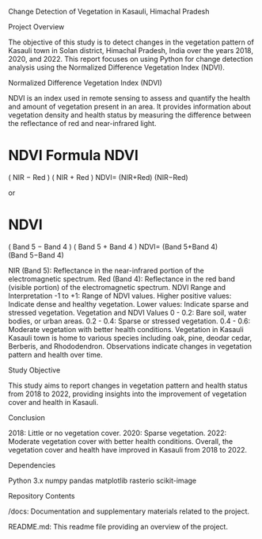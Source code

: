 Change Detection of Vegetation in Kasauli, Himachal Pradesh

Project Overview

The objective of this study is to detect changes in the vegetation pattern of Kasauli town in Solan district, Himachal Pradesh, India over the years 2018, 2020, and 2022. This report focuses on using Python for change detection analysis using the Normalized Difference Vegetation Index (NDVI).

Normalized Difference Vegetation Index (NDVI)

NDVI is an index used in remote sensing to assess and quantify the health and amount of vegetation present in an area. It provides information about vegetation density and health status by measuring the difference between the reflectance of red and near-infrared light.

NDVI Formula
NDVI
=
(
NIR
−
Red
)
(
NIR
+
Red
)
NDVI= 
(NIR+Red)
(NIR−Red)
​
 

or

NDVI
=
(
Band 5
−
Band 4
)
(
Band 5
+
Band 4
)
NDVI= 
(Band 5+Band 4)
(Band 5−Band 4)
​
 

NIR (Band 5): Reflectance in the near-infrared portion of the electromagnetic spectrum.
Red (Band 4): Reflectance in the red band (visible portion) of the electromagnetic spectrum.
NDVI Range and Interpretation
-1 to +1: Range of NDVI values.
Higher positive values: Indicate dense and healthy vegetation.
Lower values: Indicate sparse and stressed vegetation.
Vegetation and NDVI Values
0 - 0.2: Bare soil, water bodies, or urban areas.
0.2 - 0.4: Sparse or stressed vegetation.
0.4 - 0.6: Moderate vegetation with better health conditions.
Vegetation in Kasauli
Kasauli town is home to various species including oak, pine, deodar cedar, Berberis, and Rhododendron. Observations indicate changes in vegetation pattern and health over time.

Study Objective

This study aims to report changes in vegetation pattern and health status from 2018 to 2022, providing insights into the improvement of vegetation cover and health in Kasauli.

Conclusion

2018: Little or no vegetation cover.
2020: Sparse vegetation.
2022: Moderate vegetation cover with better health conditions.
Overall, the vegetation cover and health have improved in Kasauli from 2018 to 2022.

Dependencies

Python 3.x
numpy
pandas
matplotlib
rasterio
scikit-image

Repository Contents

/docs: Documentation and supplementary materials related to the project.

README.md: This readme file providing an overview of the project.
